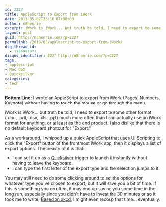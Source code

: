 ```yaml
---
id: 2227
title: AppleScript to Export from iWork
date: 2013-05-02T23:16:07+00:00
author: n8henrie
excerpt: iWork is iWork... but truth be told, I need to export to some other format (.doc, .pdf, .csv, .xls, .ppt) much more often than I can actually use an iWork format for anything, or at least as the end product. I also dislike that there is no default keyboard shortcut for "Export."
layout: post
guid: http://n8henrie.com/?p=2227
permalink: /2013/05/applescript-to-export-from-iwork/
dsq_thread_id:
  - 1256987071
disqus_identifier: 2227 http://n8henrie.com/?p=2227
tags:
- applescript
- Mac OSX
- Quicksilver
categories:
- tech
---
```

**Bottom Line:** I wrote an AppleScript to export from iWork (Pages, Numbers, Keynote) without having to touch the mouse or go through the menu. <!--more-->

iWork is iWork... but truth be told, I need to export to some other format (.doc, .pdf, .csv, .xls, .ppt) much more often than I can actually use an iWork format for anything, or at least as the end product. I also dislike that there is no default keyboard shortcut for "Export."

As a workaround, I whipped up a quick AppleScript that uses UI Scripting to click the "Export" button of the frontmost iWork app, then it displays a list of export options. The beauty of it is that:

  * I can set it up as a <a target="_blank" href="http://qsapp.com/" title="Quicksilver - Mac OS X at your Fingertips">Quicksilver</a> trigger to launch it instantly without having to leave the keyboard.
  * I can type the first letter of the export type and the selection jumps to it.

You may still need to do some clicking around to set the options for whatever type you've chosen to export, but it will save you a bit of time. If this is something you do often, it may end up saving you some time in the long run, especially since you didn't have to invest the 30 minutes or so it took me to write. <a target="_blank" href="http://xkcd.com/1205/">Based on xkcd</a>, I might even recoup that time... eventually.

<script src="https://gist.github.com/n8henrie/5507239.js"></script>
